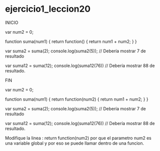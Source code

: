# ejercicio1_leccion20

INICIO

var num2 = 0;

function suma(num1) {
	return function() {
		return num1 + num2;
	}
} 

var suma2 = suma(2);
console.log(suma2(5)); // Debería mostrar 7 de resultado

var suma12 = suma(12);
console.log(suma12(76)) // Debería mostrar 88 de resultado.

FIN

var num2 = 0;

function suma(num1) {
	return function(num2) {
		return num1 + num2;
	}
} 

var suma2 = suma(2);
console.log(suma2(5)); // Debería mostrar 7 de resultado

var suma12 = suma(12);
console.log(suma12(76)) // Debería mostrar 88 de resultado.

Modifique la linea :
		return function(num2)
 por que el parametro num2 es una variable global y por eso se puede llamar dentro de una funcion.  

